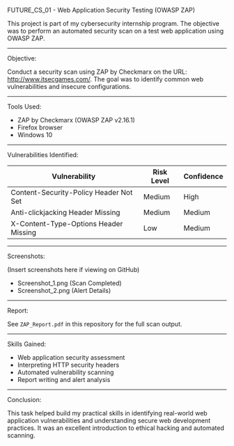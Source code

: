 FUTURE_CS_01 - Web Application Security Testing (OWASP ZAP)

This project is part of my cybersecurity internship program. The objective was to perform an automated security scan on a test web application using OWASP ZAP.

---

Objective:

Conduct a security scan using ZAP by Checkmarx on the URL: http://www.itsecgames.com/. The goal was to identify common web vulnerabilities and insecure configurations.

---

Tools Used:

- ZAP by Checkmarx (OWASP ZAP v2.16.1)
- Firefox browser
- Windows 10

---

Vulnerabilities Identified:

| Vulnerability                                | Risk Level | Confidence |
|---------------------------------------------|------------|------------|
| Content-Security-Policy Header Not Set      | Medium     | High       |
| Anti-clickjacking Header Missing            | Medium     | Medium     |
| X-Content-Type-Options Header Missing       | Low        | Medium     |

---

Screenshots:

(Insert screenshots here if viewing on GitHub)

- Screenshot_1.png (Scan Completed)
- Screenshot_2.png (Alert Details)

---

Report:

See `ZAP_Report.pdf` in this repository for the full scan output.

---

Skills Gained:

- Web application security assessment
- Interpreting HTTP security headers
- Automated vulnerability scanning
- Report writing and alert analysis

---

Conclusion:

This task helped build my practical skills in identifying real-world web application vulnerabilities and understanding secure web development practices. It was an excellent introduction to ethical hacking and automated scanning.
